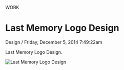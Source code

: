 <p class="type">WORK</p>

# Last Memory Logo Design

<p class="meta">Design  /  Friday, December 5, 2014 7:49:22am</p>

Last Memory Logo Design.

![Last Memory Logo Design](https://farooq-agent.web.app/assets/images/works/large/qh4hvY2u_work_image.jpg)
